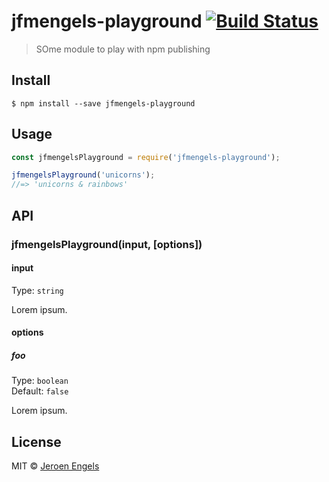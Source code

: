 # jfmengels-playground [![Build Status](https://travis-ci.org/jfmengels/jfmengels-playground.svg?branch=master)](https://travis-ci.org/jfmengels/jfmengels-playground)

> SOme module to play with npm publishing


## Install

```
$ npm install --save jfmengels-playground
```


## Usage

```js
const jfmengelsPlayground = require('jfmengels-playground');

jfmengelsPlayground('unicorns');
//=> 'unicorns & rainbows'
```


## API

### jfmengelsPlayground(input, [options])

#### input

Type: `string`

Lorem ipsum.

#### options

##### foo

Type: `boolean`<br>
Default: `false`

Lorem ipsum.


## License

MIT © [Jeroen Engels](https://github.com/jfmengels)
